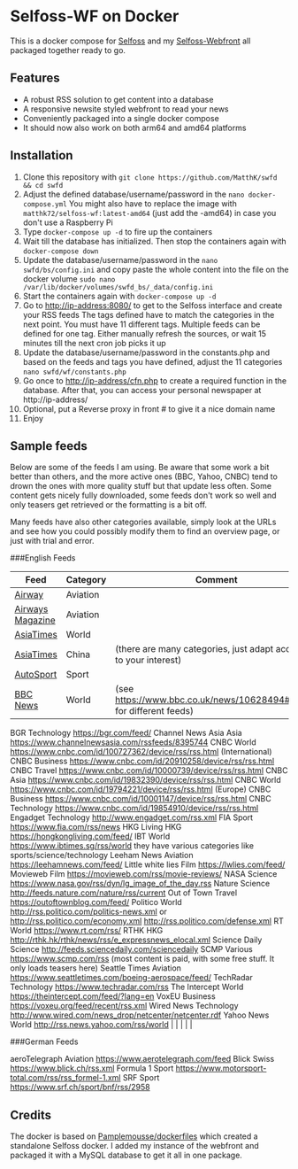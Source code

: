 # Selfoss-WF on Docker
This is a docker compose for [Selfoss](https://github.com/fossar/selfoss) and my [Selfoss-Webfront](https://github.com/MatthK/Selfoss-Webfront) all packaged together ready to go.

## Features
- A robust RSS solution to get content into a database
- A responsive newsite styled webfront to read your news
- Conveniently packaged into a single docker compose 
- It should now also work on both arm64 and amd64 platforms

## Installation

1.  Clone this repository with `git clone https://github.com/MatthK/swfd && cd swfd`
2.  Adjust the defined database/username/password in the `nano docker-compose.yml`
    You might also have to replace the image with `matthk72/selfoss-wf:latest-amd64` (just add the -amd64) in case you don't use a Raspberry Pi
3.  Type `docker-compose up -d` to fire up the containers 
3.  Wait till the database has initialized. Then stop the containers again with `docker-compose down`
3.  Update the database/username/password in the `nano swfd/bs/config.ini` and copy paste the whole content into the file on the docker volume
    `sudo nano /var/lib/docker/volumes/swfd_bs/_data/config.ini`
5.  Start the containers again with `docker-compose up -d`
6.  Go to <http://ip-address:8080/> to get to the Selfoss interface and create your RSS feeds
    The tags defined have to match the categories in the next point. You must have 11 different tags. Multiple feeds can be defined for one tag. Either manually refresh the sources, or wait 15 minutes till the next cron job picks it up
7.  Update the database/username/password in the constants.php and based on the feeds and tags you have defined, adjust the 11 categories
    `nano swfd/wf/constants.php`
8.  Go once to <http://ip-address/cfn.php> to create a required function in the database. After that, you can access your personal newspaper at http://ip-address/
9.  Optional, put a Reverse proxy in front # to give it a nice domain name
10. Enjoy

## Sample feeds

Below are some of the feeds I am using. Be aware that some work a bit better than others, and the more active ones (BBC, Yahoo, CNBC) tend to drown the ones with more quality stuff but that update less often. Some content gets nicely fully downloaded, some feeds don't work so well and only teasers get retrieved or the formatting is a bit off.

Many feeds have also other categories available, simply look at the URLs and see how you could possibly modify them to find an overview page, or just with trial and error.



###English Feeds

| Feed	| Category 	| Comment |
|---	|---	|---	|
| [Airway](https://www.airway1.com/feed/)	| Aviation	|  |
| [Airways Magazine](https://airwaysmag.com/rss)	| Aviation	|	|
| [AsiaTimes](https://asiatimes.com/category/world/feed/)	| World	|	|
| [AsiaTimes](https://asiatimes.com/category/china/feed/)	| China	| (there are many categories, just adapt according to your interest) |
| [AutoSport](https://www.autosport.com/rss/feed/f1)	| Sport |	|
| [BBC News](http://newsrss.bbc.co.uk/rss/newsonline_uk_edition/world/rss.xml)	| World	| (see https://www.bbc.co.uk/news/10628494#userss for different feeds) |
BGR					Technology		https://bgr.com/feed/
Channel News Asia	Asia			https://www.channelnewsasia.com/rssfeeds/8395744
CNBC				World			https://www.cnbc.com/id/100727362/device/rss/rss.html (International)
CNBC				Business		https://www.cnbc.com/id/20910258/device/rss/rss.html
CNBC				Travel			https://www.cnbc.com/id/10000739/device/rss/rss.html
CNBC				Asia			https://www.cnbc.com/id/19832390/device/rss/rss.html
CNBC				World			https://www.cnbc.com/id/19794221/device/rss/rss.html (Europe)
CNBC			    Business		https://www.cnbc.com/id/10001147/device/rss/rss.html
CNBC				Technology		https://www.cnbc.com/id/19854910/device/rss/rss.html
Engadget			Technology		http://www.engadget.com/rss.xml
FIA					Sport			https://www.fia.com/rss/news
HKG Living			HKG				https://hongkongliving.com/feed/
IBT					World			https://www.ibtimes.sg/rss/world  they have various categories like sports/science/technology 
Leeham News			Aviation		https://leehamnews.com/feed/
Little white lies	Film			https://lwlies.com/feed/
Movieweb			Film			https://movieweb.com/rss/movie-reviews/
NASA				Science			https://www.nasa.gov/rss/dyn/lg_image_of_the_day.rss
Nature				Science			http://feeds.nature.com/nature/rss/current
Out of Town			Travel			https://outoftownblog.com/feed/
Politico			World			http://rss.politico.com/politics-news.xml    or http://rss.politico.com/economy.xml http://rss.politico.com/defense.xml
RT					World			https://www.rt.com/rss/
RTHK				HKG				http://rthk.hk/rthk/news/rss/e_expressnews_elocal.xml
Science Daily		Science			http://feeds.sciencedaily.com/sciencedaily
SCMP				Various			https://www.scmp.com/rss (most content is paid, with some free stuff. It only loads teasers here)
Seattle Times		Aviation		https://www.seattletimes.com/boeing-aerospace/feed/
TechRadar			Technology		https://www.techradar.com/rss
The Intercept		World			https://theintercept.com/feed/?lang=en
VoxEU				Business		https://voxeu.org/feed/recent/rss.xml
Wired News			Technology		http://www.wired.com/news_drop/netcenter/netcenter.rdf
Yahoo News			World			http://rss.news.yahoo.com/rss/world
|   	|   	|   	|   	|

###German Feeds

aeroTelegraph		Aviation		https://www.aerotelegraph.com/feed
Blick				Swiss			https://www.blick.ch/rss.xml
Formula 1			Sport			https://www.motorsport-total.com/rss/rss_formel-1.xml
SRF					Sport			https://www.srf.ch/sport/bnf/rss/2958


## Credits
The docker is based on [Pamplemousse/dockerfiles](https://github.com/Pamplemousse/dockerfiles/tree/master/selfoss) which created a standalone Selfoss docker. I added my instance of the webfront and packaged it with a MySQL database to get it all in one package.
